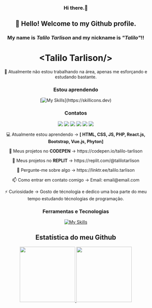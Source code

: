 <div align="center"> 
 
### Hi there.👋

## 👋 Hello! Welcome to my Github profile.
### My name is *Talilo Tarlison* and my nickname is *"Talilo"*!!
 
 <h1>&#60;Talilo Tarlison/&#62;</h1>
 <p> 🎯 Atualmente não estou trabalhando na área, apenas me esforçando e estudando bastante.</p> 
 
### Estou aprendendo
[![My Skills](https://skillicons.dev/icons?i=js,html,css,java,jquery,react,angular,vue,)](https://skillicons.dev)

### Contatos

<div>
<a href="https://www.youtube.com/seu-canal-youtube-aqui" target="_blank"><img src="https://img.shields.io/badge/YouTube-FF0000?style=for-the-badge&logo=youtube&logoColor=white" target="_blank"></a>
<a href="https://instagram.com/seu-usuário-instagram-aqui" target="_blank"><img src="https://img.shields.io/badge/-Instagram-%23E4405F?style=for-the-badge&logo=instagram&logoColor=white" target="_blank"></a>
<a href="https://www.twitch.tv/seu-usuário-aqui" target="_blank"><img src="https://img.shields.io/badge/Twitch-9146FF?style=for-the-badge&logo=twitch&logoColor=white" target="_blank"></a>
<a href = "mailto:contato@seu-usuário-aqui"><img src="https://img.shields.io/badge/Gmail-D14836?style=for-the-badge&logo=gmail&logoColor=white" target="_blank"></a>
<a href="https://www.linkedin.com/in/seu-usuário-linkedln-aqui" target="_blank"><img src="https://img.shields.io/badge/-LinkedIn-%230077B5?style=for-the-badge&logo=linkedin&logoColor=white" target="_blank"></a>   
<a href="https://www.github.com"> <img src="https://img.shields.io/badge/GitHub-100000?style=for-the-badge&logo=github&logoColor=white"></a>
</div>
 

<p> 💻 Atualmente estou aprendendo -> <b>[ HTML, CSS, JS, PHP, React.js, Bootstrap, Vue.js, Phyton]</b></p> 
<p>  🤖 Meus projetos no <b>CODEPEN</b> -> https://codepen.io/talilo-tarlison</p>
 <p>  🤖 Meus projetos no <b>REPLIT</b> -> https://replit.com/@talilotarlison</p>
<p> 💬 Pergunte-me sobre algo -> https://linktr.ee/talilo.tarlison</p> 
<p> 📫 Como entrar em contato comigo -> Email: email@email.com</p> 

<p> ⚡ Curiosidade -> Gosto de técnologia e dedico uma boa parte do meu tempo estudando técnologias de programação.</p> 

### Ferramentas e Tecnologias
[![My Skills](https://skillicons.dev/icons?i=github,linux,git,codepen,discord,figma,netlify)](https://skillicons.dev)

## Estatística do meu Github
<div>
<a href="https://github.com/seu-usuário-aqui">
<img height="180em" src="https://github-readme-stats.vercel.app/api/top-langs/?username=talilotarlison&layout=compact&langs_count=7&theme=dracula"/>
<img height="180em" src="https://github-readme-stats.vercel.app/api?username=talilotarlison&show_icons=true&theme=dracula&include_all_commits=true&count_private=true"/>
</div>
<div>
